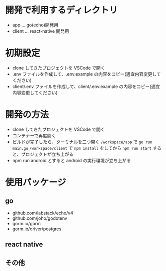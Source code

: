 # 開発で利用するディレクトリ

- app ... go(echo)開発用
- client ... react-native 開発用

# 初期設定

- clone してきたプロジェクトを VSCode で開く
- .env ファイルを作成して、.env.example の内容をコピー(適宜内容変更してください)
- client/.env ファイルを作成して、client/.env.example の内容をコピー(適宜内容変更してください)

# 開発の方法

- clone してきたプロジェクトを VSCode で開く
- コンテナーで再度開く
- ビルドが完了したら、ターミナルを二つ開く
  ```/workspace/app``` で ```go run main.go```
  ```/workspace/client``` で ```npm install``` をしてから ```npm run start```
  すると、プロジェクトが立ち上がる
- npm run android とすると android の実行環境が立ち上がる

# 使用パッケージ

## go

- github.com/labstack/echo/v4
- github.com/joho/godotenv
- gorm.io/gorm
- gorm.io/driver/postgres

## react native

## その他
